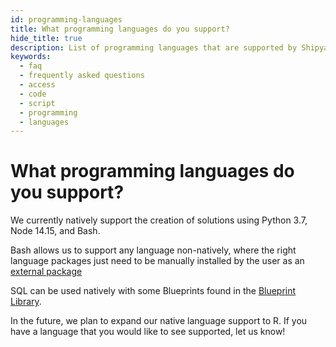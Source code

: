 ```yaml
---
id: programming-languages
title: What programming languages do you support?
hide_title: true
description: List of programming languages that are supported by Shipyard.
keywords:
  - faq
  - frequently asked questions
  - access
  - code
  - script
  - programming
  - languages
---
```


# What programming languages do you support?

We currently natively support the creation of solutions using Python 3.7, Node 14.15, and Bash.

Bash allows us to support any language non-natively, where the right language packages just need to be manually installed by the user as an [external package](reference/packages/external-package-dependencies.md)

SQL can be used natively with some Blueprints found in the [Blueprint Library](reference/blueprints/blueprint-library/blueprint-library-overview.md).

In the future, we plan to expand our native language support to R. If you have a language that you would like to see supported, let us know!